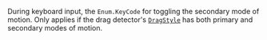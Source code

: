 During keyboard input, the `Enum.KeyCode` for toggling the secondary mode
of motion. Only applies if the drag detector's
[`DragStyle`](https://create.roblox.com/docs/reference/engine/classes/DragDetector#DragStyle) has both primary and secondary
modes of motion.